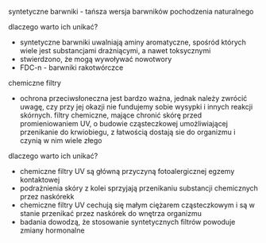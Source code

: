 syntetyczne barwniki - tańsza wersja barwników pochodzenia naturalnego

dlaczego warto ich unikać?
- syntetyczne barwniki uwalniają aminy aromatyczne, spośród których wiele jest substancjami drażniącymi, a nawet toksycznymi
- stwierdzono, że mogą wywoływać nowotwory
- FDC-n - barwniki rakotwórczce

chemiczne filtry
- ochrona przeciwsłoneczna jest bardzo ważna, jednak należy zwrócić uwagę, czy przy jej okazji nie fundujemy sobie wysypki i innych reakcji skórnych. filtry chemiczne, mające chronić skórę przed promieniowaniem UV, o budowie cząsteczkowej umożliwiającej przenikanie do krwiobiegu, z łatwością dostają sie do organizmu i czynią w nim wiele złego

dlaczego warto ich unikać?
- chemiczne filtry UV są główną przyczyną fotoalergicznej egzemy kontaktowej
- podrażnienia skóry z kolei sprzyjają przenikaniu substancji chemicznych przez naskórekk
- chemiczne filtry UV cechują się małym ciężarem cząsteczkowym i są w stanie przenikać przez naskórek do wnętrza organizmu
- badania dowodzą, że stosowanie syntetycznych filtrów powoduje zmiany hormonalne 